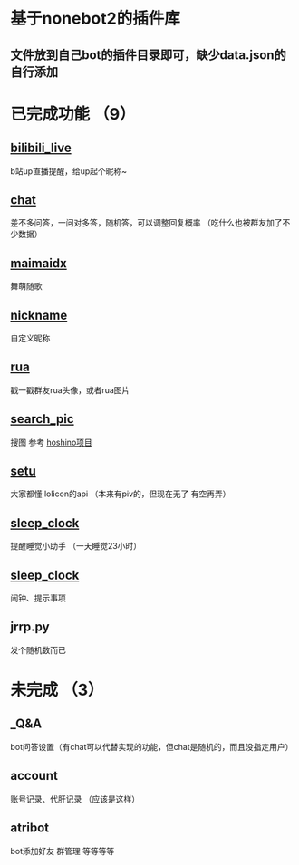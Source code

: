 # 基于nonebot2的插件库
## 文件放到自己bot的插件目录即可，缺少data.json的自行添加

# 已完成功能 （9）

## [bilibili_live](https://github.com/Zeta-qixi/nonebot2-plugins/tree/master/bilibili_live)
b站up直播提醒，给up起个昵称~

## [chat](https://github.com/Zeta-qixi/nonebot2-plugins/tree/master/chat)
差不多问答，一问对多答，随机答，可以调整回复概率 （吃什么也被群友加了不少数据）

## [maimaidx](https://github.com/Zeta-qixi/nonebot2-plugins/tree/master/maimaidx)
舞萌随歌

## [nickname](https://github.com/Zeta-qixi/nonebot2-plugins/tree/master/nickname)
自定义昵称

## [rua](https://github.com/Zeta-qixi/nonebot2-plugins/tree/master/rua)
戳一戳群友rua头像，或者rua图片

## [search_pic](https://github.com/Zeta-qixi/nonebot2-plugins/tree/master/search_pic)
搜图 参考 [hoshino项目](https://github.com/pcrbot/Hoshino-plugin-transplant/tree/master/image)

## [setu](https://github.com/Zeta-qixi/nonebot2-plugins/tree/master/setu) 
大家都懂 lolicon的api （本来有piv的，但现在无了 有空再弄）

## [sleep_clock](https://github.com/Zeta-qixi/nonebot2-plugins/tree/master/sleep_clock) 
提醒睡觉小助手 （一天睡觉23小时）

## [sleep_clock](https://github.com/Zeta-qixi/nonebot2-plugins/tree/master/clock) 
闹钟、提示事项

## jrrp.py 
发个随机数而已

# 未完成 （3）

## _Q&A
bot问答设置（有chat可以代替实现的功能，但chat是随机的，而且没指定用户）
## account 
账号记录、代肝记录 （应该是这样）
## atribot
bot添加好友 群管理 等等等等 


